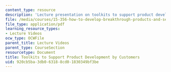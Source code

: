 ```yaml
---
content_type: resource
description: 'Lecture presentation on toolkits to support product development by customers. '
file: /media/courses/15-356-how-to-develop-breakthrough-products-and-services-spring-2012/920cb5ba3db063188cd01830349bf3be_MIT15_356S12_lec04.pdf
file_type: application/pdf
learning_resource_types:
- Lecture Videos
ocw_type: OCWFile
parent_title: Lecture Videos
parent_type: CourseSection
resourcetype: Document
title: Toolkits to Support Product Development by Customers
uid: 920cb5ba-3db0-6318-8cd0-1830349bf3be
---
```

